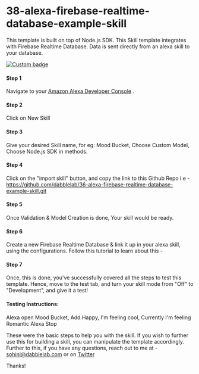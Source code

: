# 38-alexa-firebase-realtime-database-example-skill
This template is built on top of Node.js SDK. This Skill template integrates with Firebase Realtime Database. Data is sent directly from an alexa skill to your database.

[![Custom badge](https://img.shields.io/endpoint?url=https://badges-shields-io-88j4y07yzimq.runkit.sh)](https://deploy.dabble.dev/deploy/v2/h0zv1fepf7)

#### Step 1  
Navigate to your [Amazon Alexa Developer Console](https://developer.amazon.com/alexa/console/ask) .

#### Step 2 
Click on New Skill

#### Step 3 
Give your desired Skill name, for eg: Mood Bucket, Choose Custom Model, Choose Node.js SDK in methods.

#### Step 4 
Click on the "import skill" button, and copy the link to this Github Repo i.e - https://github.com/dabblelab/36-alexa-firebase-realtime-database-example-skill.git

#### Step 5 
Once Validation & Model Creation is done, Your skill would be ready.

#### Step 6 
Create a new Firebase Realtime Database & link it up in your alexa skill, using the configurations. Follow this tutorial to learn about this - 

#### Step 7 
Once, this is done, you've successfully covered all the steps to test this template. Hence, move to the test tab, and turn your skill mode from "Off" to "Development", and give it a test! 

#### Testing Instructions:

Alexa open Mood Bucket,
Add Happy,
I'm feeling cool,
Currently I'm feeling Romantic
Alexa Stop

These were the basic steps to help you with the skill. If you wish to further use this for building a skill, you can manipulate the template accordingly. Further to this, if you have any questions, reach out to me at - sohini@dabblelab.com or on [Twitter](https://twitter.com/TheSohini)

Thanks!